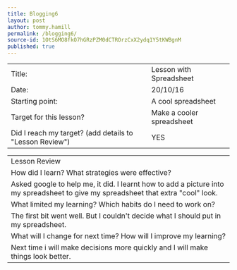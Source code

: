 ```yaml
---
title: Blogging6
layout: post
author: tommy.hamill
permalink: /blogging6/
source-id: 1OtS6MO8fkO7hGRzPZM0dCTROrzCxX2ydq1Y5tKWBgnM
published: true
---
```

<table>
  <tr>
    <td>Title:</td>
    <td>Lesson with Spreadsheet</td>
  </tr>
  <tr>
    <td>Date:</td>
    <td>20/10/16</td>
  </tr>
  <tr>
    <td>Starting point:</td>
    <td>A cool spreadsheet</td>
  </tr>
  <tr>
    <td>Target for this lesson?</td>
    <td>Make a cooler spreadsheet</td>
  </tr>
  <tr>
    <td>Did I reach my target? 
(add details to "Lesson Review")</td>
    <td>YES</td>
  </tr>
</table>


<table>
  <tr>
    <td>Lesson Review</td>
  </tr>
  <tr>
    <td>How did I learn? What strategies were effective? </td>
  </tr>
  <tr>
    <td>Asked google to help me, it did. I learnt how to add a picture into my spreadsheet to give my spreadsheet that extra "cool" look.</td>
  </tr>
  <tr>
    <td>What limited my learning? Which habits do I need to work on? </td>
  </tr>
  <tr>
    <td>The first bit went well. But I couldn't decide what I should put in my spreadsheet. </td>
  </tr>
  <tr>
    <td>What will I change for next time? How will I improve my learning?</td>
  </tr>
  <tr>
    <td>Next time i will make decisions more quickly and I will make things look better.</td>
  </tr>
</table>


